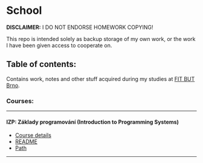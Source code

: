 # School

**DISCLAIMER:** I DO NOT ENDORSE HOMEWORK COPYING!

This repo is intended solely as backup storage of my own work, or the work I have been given access to cooperate on.

## Table of contents:
Contains work, notes and other stuff acquired during my studies at [FIT BUT Brno](https://www.fit.vut.cz/.en).

### Courses:

---
#### IZP: Základy programování (Introduction to Programming Systems)
- [Course details](https://www.fit.vut.cz/study/course/8042/.en)
- [README](./izp/README.md)
- [Path](./izp/)
---

